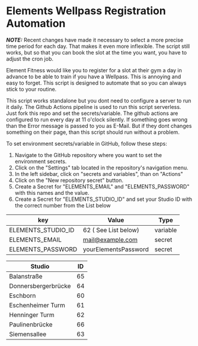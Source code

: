 # Elements Wellpass Registration Automation


**_NOTE:_**  Recent changes have made it necessary to select a more precise time period for each day. That makes it even more inflexible. The script still works, but so that you can book the slot at the time you want, you have to adjust the cron job. 



Element Fitness would like you to register for a slot at their gym a day in advance to be able to train if you have a Wellpass. This is annoying and easy to forget. This script is designed to automate that so you can always stick to your routine.

This script works standalone but you dont need to configure a server to run it daily. The Github Actions pipeline is used to run this script serverless.
Just fork this repo and set the secrets/variable. The github actions are configured to run every day at 11 o'clock silently. If something goes wrong than the Error message is passed to you as E-Mail.
But if they dont changes something on their page, than this script should run without a problem.



To set environment secrets/variable in GitHub, follow these steps:

1. Navigate to the GitHub repository where you want to set the environment secrets.
2. Click on the "Settings" tab located in the repository's navigation menu.
3. In the left sidebar, click on "secrets and variables", than on "Actions"
4. Click on the "New repository secret" button.
5. Create a Secret for "ELEMENTS_EMAIL" and "ELEMENTS_PASSWORD" with this names and the value.
6. Create a Secret for "ELEMENTS_STUDIO_ID" and set your Studio ID with the correct number from the List below 


| key | Value | Type |
| --- | --- | --- |
|ELEMENTS_STUDIO_ID| 62 ( See List below) | variable |
|ELEMENTS_EMAIL | mail@example.com | secret |
|ELEMENTS_PASSWORD | yourElementsPassword | secret |

| Studio | ID | 
| --- | --- |
| Balanstraße | 65 | 
| Donnersbergerbrücke | 64 | 
| Eschborn | 60 | 
| Eschenheimer Turm | 61 | 
| Henninger Turm | 62 | 
| Paulinenbrücke | 66 | 
| Siemensallee | 63 | 

